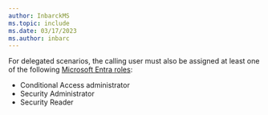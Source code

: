```yaml
---
author: InbarckMS
ms.topic: include
ms.date: 03/17/2023
ms.author: inbarc
---
```


For delegated scenarios, the calling user must also be assigned at least one of the following [Microsoft Entra roles](/azure/active-directory/roles/permissions-reference?toc=%2Fgraph%2Ftoc.json):

- Conditional Access administrator
- Security Administrator
- Security Reader
